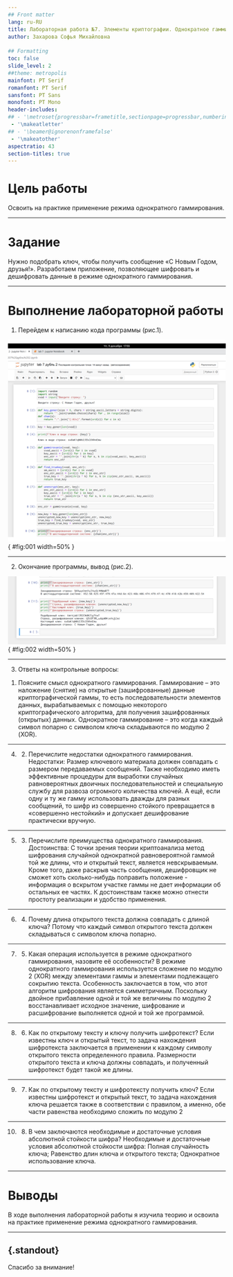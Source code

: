 ```yaml
---
## Front matter
lang: ru-RU
title: Лабораторная работа №7. Элементы криптографии. Однократное гаммирование
author: Захарова Софья Михайловна

## Formatting
toc: false
slide_level: 2
##theme: metropolis
mainfont: PT Serif 
romanfont: PT Serif
sansfont: PT Sans
monofont: PT Mono
header-includes: 
## - '\metroset{progressbar=frametitle,sectionpage=progressbar,numbering=fraction}'
 - '\makeatletter'
## - '\beamer@ignorenonframefalse'
 - '\makeatother'
aspectratio: 43
section-titles: true
---
```

# Цель работы

Освоить на практике применение режима однократного гаммирования.

---
# Задание

Нужно подобрать ключ, чтобы получить сообщение «С Новым Годом, друзья!». Разработаем приложение, позволяющее шифровать и дешифровать данные в режиме однократного гаммирования.

---
# Выполнение лабораторной работы

1. Перейдем к написанию кода программы (рис.1).

![Рис.1. Начало программы.](images/1.jpeg){ #fig:001 width=50% }

---

2. Окончание программы, вывод (рис.2).

![Рис.2. Конец программы, вывод.](images/2.jpeg){ #fig:002 width=50% }

---

3. Ответы на контрольные вопросы: 
1) Поясните смысл однократного гаммирования.
Гаммирование – это наложение (снятие) на открытые (зашифрованные) данные криптографической гаммы, то есть последовательности элементов данных, вырабатываемых с помощью некоторого криптографического алгоритма, для получения зашифрованных (открытых) данных.
Однократное гаммирование – это когда каждый символ попарно с символом ключа складываются по модулю 2 (XOR).

---

4. 2) Перечислите недостатки однократного гаммирования.
Недостатки: Размер ключевого материала должен совпадать с размером передаваемых сообщений. Также необходимо иметь эффективные процедуры для выработки случайных равновероятных двоичных последовательностей и специальную службу для развоза огромного количества ключей. А ещё, если одну и ту же гамму использовать дважды для разных сообщений, то шифр из совершенно стойкого превращается в «совершенно нестойкий» и допускает дешифрование практически вручную.

---

5. 3) Перечислите преимущества однократного гаммирования. 
Достоинства: С точки зрения теории криптоанализа метод шифрования случайной однократной равновероятной гаммой той же длины, что и открытый текст, является невскрываемым. Кроме того, даже раскрыв часть сообщения, дешифровщик не сможет хоть сколько-нибудь поправить положение - информация о вскрытом участке гаммы не дает информации об остальных ее частях. К достоинствам также можно отнести простоту реализации и удобство применения.

---

6. 4) Почему длина открытого текста должна совпадать с длиной ключа?
Потому что каждый символ открытого текста должен складываться с символом ключа попарно.

---

7. 5) Какая операция используется в режиме однократного гаммирования, назовите её особенности?
В режиме однократного гаммирования используется сложение по модулю 2 (XOR) между элементами гаммы и элементами подлежащего сокрытию текста. Особенность заключается в том, что этот алгоритм шифрования является симметричным. Поскольку двойное прибавление одной и той же величины по модулю 2 восстанавливает исходное значение, шифрование и расшифрование выполняется одной и той же программой.

---

8. 6) Как по открытому тексту и ключу получить шифротекст?
Если известны ключ и открытый текст, то задача нахождения шифротекста заключается в применении к каждому символу открытого текста определенного правила. Размерности открытого текста и ключа должны совпадать, и полученный шифротекст будет такой же длины.

---

9. 7) Как по открытому тексту и шифротексту получить ключ?
Если известны шифротекст и открытый текст, то задача нахождения ключа решается также в соответствии с правилом, а именно, обе части равенства необходимо сложить по модулю 2

---

10. 8) В чем заключаются необходимые и достаточные условия абсолютной стойкости шифра?
Необходимые и достаточные условия абсолютной стойкости шифра:
 Полная случайность ключа;
 Равенство длин ключа и открытого текста;
 Однократное использование ключа.




---
# Выводы

В ходе выполнения лабораторной работы я изучила теорию и освоила на практике применение режима однократного гаммирования.

---

## {.standout}

Спасибо за внимание!
